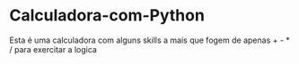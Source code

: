 # Calculadora-com-Python
Esta é uma calculadora com alguns skills a mais que fogem de apenas + - * / para exercitar a logica
